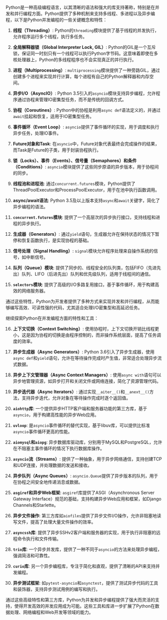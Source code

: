 



Python是一种高级编程语言，以其清晰的语法和强大的库支持著称，特别是在并发和并行编程方面。Python提供了多种机制来支持多线程、多进程以及异步编程，以下是Python并发编程的一些关键概念和特性：

1. **线程（Threading）**: Python的`threading`模块提供了基于线程的并发执行，允许程序运行多个线程，执行多任务。

2. **全局解释器锁（Global Interpreter Lock, GIL）**: Python的GIL是一个互斥锁，保证同一时刻只有一个线程可以执行Python字节码。这意味着即使在多核处理器上，Python的多线程程序也不会实现真正的并行执行。

3. **进程（Multiprocessing）**: `multiprocessing`模块提供了一种旁路GIL，通过创建多个进程来实现并行计算，每个进程有自己的Python解释器和内存空间。

4. **异步I/O（AsyncIO）**: Python 3.5引入的`asyncio`模块支持异步编程，允许程序通过协程来管理IO密集型任务，而不是传统的回调方式。

5. **协程（Coroutines）**: Python中的协程是利用`async def`语法定义的，并通过`await`挂起和恢复，适用于IO密集型任务。

6. **事件循环（Event Loop）**: `asyncio`提供了事件循环的实现，用于调度和执行异步任务，处理IO事件。

7. **Future对象和Task**: 在`asyncio`中，Future对象代表最终会完成操作的结果，而Task是Future的子类，用于封装协程执行。

8. **锁（Locks）、事件（Events）、信号量（Semaphores）和条件（Conditions）**: `asyncio`模块提供了这些同步原语的异步版本，用于协程间的同步。

9. **线程池和进程池**: 通过`concurrent.futures`模块，Python提供了ThreadPoolExecutor和ProcessPoolExecutor，用于在池中执行函数调用。

10. **async/await语法**: Python 3.5及以上版本支持`async`和`await`关键字，简化了异步编程的语法。

11. **`concurrent.futures`模块**: 提供了一个高层次的异步执行接口，支持线程和进程的异步执行。

12. **生成器（Generators）**: 通过`yield`语句，生成器允许在保持状态的情况下暂停和恢复函数执行，是实现协程的基础。

13. **信号处理（Signal Handling）**: `signal`模块允许程序处理来自操作系统的信号，如中断信号。

14. **队列（Queue）模块**: 提供了同步的、线程安全的队列类，包括FIFO（先进先出）队列、LIFO（后进先出）队列和优先级队列，适用于线程间的通信。

15. **`selectors`模块**: 提供了高级的I/O多路复用接口，基于事件循环，用于构建高效的网络服务器。

通过这些特性，Python为开发者提供了多种方式来实现并发和并行编程，从而能够编写高效、可读性强的代码，尤其适合处理I/O密集型和高延迟任务。

继续探索Python在并发编程方面的特性和工具：

16. **上下文切换（Context Switching）**: 使用协程时，上下文切换开销比线程更小，这是因为协程的切换是由程序控制的，而非操作系统层面，提高了任务调度的效率。

17. **异步生成器（Async Generators）**: Python 3.6引入了异步生成器，使用`async def`和`yield`语句，允许在等待操作完成时产生值，非常适合处理异步流式数据。

18. **异步上下文管理器（Async Context Managers）**: 使用`async with`语句可以异步地管理资源，如异步打开和关闭文件或网络连接，简化了资源管理代码。

19. **异步迭代器（Async Iterators）**: 通过实现`__aiter__()`和`__anext__()`方法，支持异步迭代，允许对象在等待操作完成时逐个返回值。

20. **`aiohttp`库**: 一个提供异步HTTP客户端和服务器功能的第三方库，基于`asyncio`，用于构建高性能的异步Web应用。

21. **`uvloop`**: 是`asyncio`事件循环的替代实现，基于libuv库，可以提供比标准`asyncio`事件循环更高的性能。

22. **`aiomysql`和`aiopg`**: 异步数据库驱动库，分别用于MySQL和PostgreSQL，允许在不阻塞主事件循环的情况下执行数据库操作。

23. **`asyncio`流（Streams）**: 提供了一种抽象，用于异步网络通信，支持创建TCP和UDP连接，并处理数据的发送和接收。

24. **异步队列（Async Queues）**: `asyncio.Queue`提供了异步版本的队列，用于在协程之间安全地传递消息或数据。

25. **`asgiref`和异步Web框架**: `asgiref`库提供了ASGI（Asynchronous Server Gateway Interface）规范的基础，支持构建异步Web应用和框架，如Django Channels和Starlette。

26. **异步文件操作**: 第三方库如`aiofiles`提供了异步文件I/O操作，允许非阻塞地读写文件，提高了处理大量文件操作的效率。

27. **`asyncssh`库**: 提供了异步SSHv2客户端和服务器的实现，用于执行非阻塞的远程命令执行和文件传输。

28. **`trio`库**: 一个异步并发库，提供了一种不同于`asyncio`的方法来处理异步编程，强调简洁和可靠性。

29. **`curio`库**: 另一个异步编程库，专注于简化和直观，提供了清晰的API来支持并发编程。

30. **异步测试框架**: 如`pytest-asyncio`和`asynctest`，提供了测试异步代码的工具和装饰器，支持异步测试用例的编写和执行。

通过这些高级特性和第三方库，Python为并发和异步编程提供了强大而灵活的支持，使得开发高效的并发应用成为可能。这些工具和库进一步扩展了Python在数据处理、网络编程和Web开发等领域的能力。